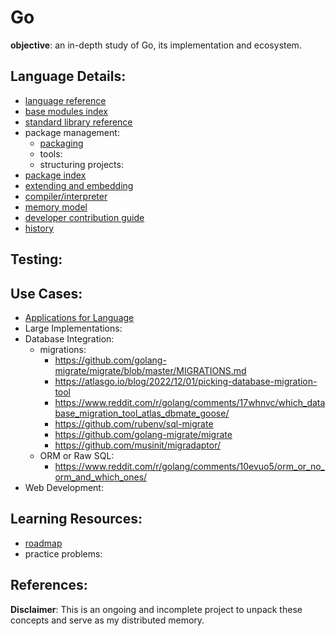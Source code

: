 # Go

**objective**: an in-depth study of Go, its implementation and ecosystem.

## Language Details: 
- [language reference](https://go.dev/ref/spec)
- [base modules index]()
- [standard library reference](https://pkg.go.dev/std)
- package management: 
	- [packaging](https://go.dev/ref/mod)
	- tools:
	- structuring projects:
- [package index](https://pkg.go.dev)
- [extending and embedding]()
- [compiler/interpreter](https://github.com/golang/go)
- [memory model](https://go.dev/ref/mem)
- [developer contribution guide](https://go.dev/doc/contribute)
- [history](https://go.dev/doc/devel/release)

## Testing:

## Use Cases:
- [Applications for Language]()
- Large Implementations:
- Database Integration:
	- migrations:
		- https://github.com/golang-migrate/migrate/blob/master/MIGRATIONS.md
		- https://atlasgo.io/blog/2022/12/01/picking-database-migration-tool
		- https://www.reddit.com/r/golang/comments/17whnvc/which_database_migration_tool_atlas_dbmate_goose/
		- https://github.com/rubenv/sql-migrate
		- https://github.com/golang-migrate/migrate
		- https://github.com/musinit/migradaptor/
	- ORM or Raw SQL:
		- https://www.reddit.com/r/golang/comments/10evuo5/orm_or_no_orm_and_which_ones/
- Web Development:

## Learning Resources:
- [roadmap](https://roadmap.sh/golang)
- practice problems:

## References:

**Disclaimer**: This is an ongoing and incomplete project to unpack these concepts and serve as my distributed memory.